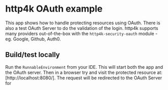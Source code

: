 # http4k OAuth example
This app shows how to handle protecting resources using OAuth. There is also a test OAuth Server to do the validation of the login. http4k supports many providers out-of-the-box with the `http4k-security-oauth` module - eg. Google, Github, Auth0.

## Build/test locally

Run the `RunnableEnvironment` from your IDE. This will start both the app and the OAuth server. Then in a browser try and visit the protected resource at: [http://localhost:8080/]. The request will be redirected to the OAuth Server for 
